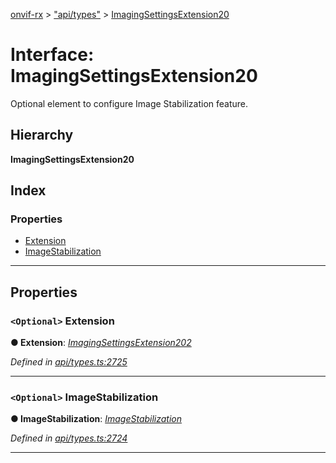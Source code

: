 [onvif-rx](../README.md) > ["api/types"](../modules/_api_types_.md) > [ImagingSettingsExtension20](../interfaces/_api_types_.imagingsettingsextension20.md)

# Interface: ImagingSettingsExtension20

Optional element to configure Image Stabilization feature.

## Hierarchy

**ImagingSettingsExtension20**

## Index

### Properties

* [Extension](_api_types_.imagingsettingsextension20.md#extension)
* [ImageStabilization](_api_types_.imagingsettingsextension20.md#imagestabilization)

---

## Properties

<a id="extension"></a>

### `<Optional>` Extension

**● Extension**: *[ImagingSettingsExtension202](_api_types_.imagingsettingsextension202.md)*

*Defined in [api/types.ts:2725](https://github.com/patrickmichalina/onvif-rx/blob/3ab1739/src/api/types.ts#L2725)*

___
<a id="imagestabilization"></a>

### `<Optional>` ImageStabilization

**● ImageStabilization**: *[ImageStabilization](_api_types_.imagingsettingsextension20.md#imagestabilization)*

*Defined in [api/types.ts:2724](https://github.com/patrickmichalina/onvif-rx/blob/3ab1739/src/api/types.ts#L2724)*

___

